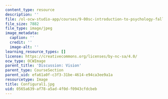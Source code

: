 ```yaml
---
content_type: resource
description: ''
file: /ol-ocw-studio-app/courses/9-00sc-introduction-to-psychology-fall-2011/0565a639af78a5ad4f0df0943cfdcbeb_Configural1.jpg
file_size: 7882
file_type: image/jpeg
image_metadata:
  caption: ''
  credit: ''
  image-alt: ''
learning_resource_types: []
license: https://creativecommons.org/licenses/by-nc-sa/4.0/
ocw_type: OCWImage
parent_title: 'Discussion: Vision'
parent_type: CourseSection
parent_uid: efa61a0f-c3f3-31be-4614-e94ca3ee9a1a
resourcetype: Image
title: Configural1.jpg
uid: 0565a639-af78-a5ad-4f0d-f0943cfdcbeb
---
```

